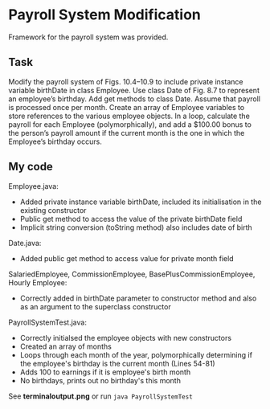 # Payroll System Modification
Framework for the payroll system was provided.

## Task
Modify the payroll system of Figs. 10.4–10.9 to include private instance variable birthDate in class Employee. Use class Date of Fig. 8.7 to represent an employee’s birthday. Add get methods to class Date. Assume that payroll is processed once per month. Create an array of Employee variables to store references to the various employee objects. In a loop, calculate the payroll for each Employee (polymorphically), and add a $100.00 bonus to the person’s payroll amount if the current month is the one in which the Employee’s birthday occurs.

## My code
Employee.java:  
- Added private instance variable birthDate, included its initialisation in the existing constructor
- Public get method to access the value of the private birthDate field
- Implicit string conversion (toString method) also includes date of birth

Date.java:  
- Added public get method to access value for private month field

SalariedEmployee, CommissionEmployee, BasePlusCommissionEmployee, Hourly Employee:  
- Correctly added in birthDate parameter to constructor method and also as an argument to the superclass constructor

PayrollSystemTest.java:  
- Correctly initialsed the employee objects with new constructors
- Created an array of months
- Loops through each month of the year, polymorphically determining if the employee's birthday is the current month (Lines 54-81)
- Adds 100 to earnings if it is employee's birth month
- No birthdays, prints out no birthday's this month

See **terminaloutput.png** or run `java PayrollSystemTest`